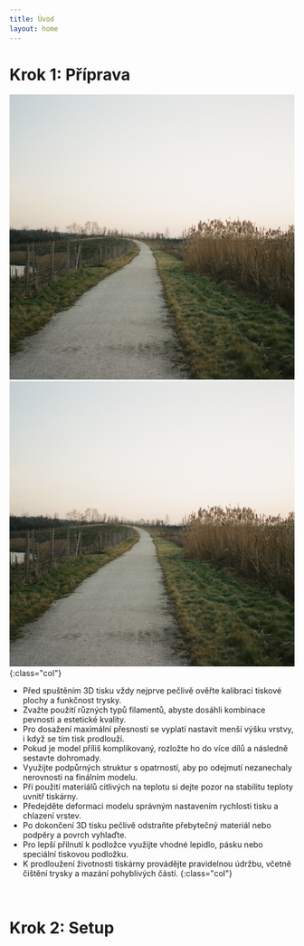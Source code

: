 ```yaml
---
title: Úvod
layout: home
---
```

# **Krok 1:** Příprava
![alt](000518670034.jpg) ![alt](000518670034.jpg){:class="col"}
- Před spuštěním 3D tisku vždy nejprve pečlivě ověřte kalibraci tiskové plochy a funkčnost trysky.  
- Zvažte použití různých typů filamentů, abyste dosáhli kombinace pevnosti a estetické kvality.  
- Pro dosažení maximální přesnosti se vyplatí nastavit menší výšku vrstvy, i když se tím tisk prodlouží.  
- Pokud je model příliš komplikovaný, rozložte ho do více dílů a následně sestavte dohromady.  
- Využijte podpůrných struktur s opatrností, aby po odejmutí nezanechaly nerovnosti na finálním modelu.  
- Při použití materiálů citlivých na teplotu si dejte pozor na stabilitu teploty uvnitř tiskárny.  
- Předejděte deformaci modelu správným nastavením rychlosti tisku a chlazení vrstev.  
- Po dokončení 3D tisku pečlivě odstraňte přebytečný materiál nebo podpěry a povrch vyhlaďte.  
- Pro lepší přilnutí k podložce využijte vhodné lepidlo, pásku nebo speciální tiskovou podložku.  
- K prodloužení životnosti tiskárny provádějte pravidelnou údržbu, včetně čištění trysky a mazání pohyblivých částí.
{:class="col"}
<br style="clear: left;" />

# **Krok 2:** Setup
